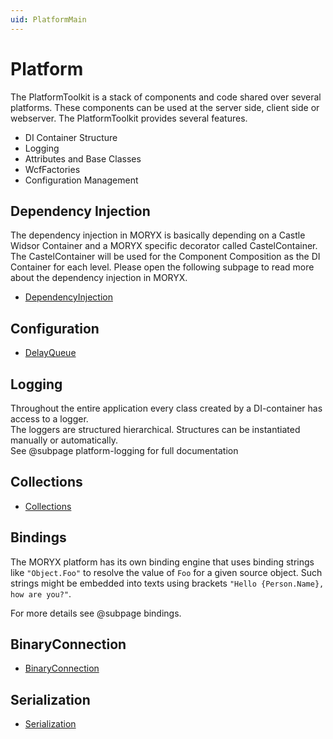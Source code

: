 ```yaml
---
uid: PlatformMain
---
```

# Platform

The PlatformToolkit is a stack of components and code shared over several platforms. These components can be used at the server side, client side or webserver. The PlatformToolkit provides several features.

- DI Container Structure
- Logging
- Attributes and Base Classes
- WcfFactories
- Configuration Management

## Dependency Injection

The dependency injection in MORYX is basically depending on a Castle Widsor Container and a MORYX specific decorator called CastelContainer.
The CastelContainer will be used for the Component Composition as the DI Container for each level. Please open the following subpage to read more about the dependency injection in MORYX.

- [DependencyInjection](DependencyInjection.md)

## Configuration

- [DelayQueue](Collections/DelayQueue.md)

## Logging

Throughout the entire application every class created by a DI-container has access to a logger.  
The loggers are structured hierarchical. Structures can be instantiated manually or automatically.  
See @subpage platform-logging for full documentation

## Collections

- [Collections](Collections)

## Bindings

The MORYX platform has its own binding engine that uses binding strings like `"Object.Foo"` to resolve the value of `Foo`
for a given source object. Such strings might be embedded into texts using brackets `"Hello {Person.Name}, how are you?"`.

For more details see @subpage bindings.

## BinaryConnection

- [BinaryConnection](BinaryConnection.md)

## Serialization

- [Serialization](Serialization)